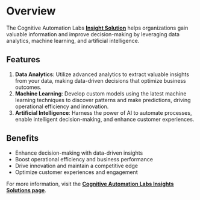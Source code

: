 # Overview

The Cognitive Automation Labs [**Insight Solution**](https://cognitiveautomationlabs.com/solutions/insights/) helps organizations gain valuable information and improve decision-making by leveraging data analytics, machine learning, and artificial intelligence.

## Features

1. **Data Analytics**: Utilize advanced analytics to extract valuable insights from your data, making data-driven decisions that optimize business outcomes.
2. **Machine Learning**: Develop custom models using the latest machine learning techniques to discover patterns and make predictions, driving operational efficiency and innovation.
3. **Artificial Intelligence**: Harness the power of AI to automate processes, enable intelligent decision-making, and enhance customer experiences.

## Benefits

- Enhance decision-making with data-driven insights
- Boost operational efficiency and business performance
- Drive innovation and maintain a competitive edge
- Optimize customer experiences and engagement

For more information, visit the [**Cognitive Automation Labs Insights Solutions page**](https://cognitiveautomationlabs.com/solutions/insights/).

